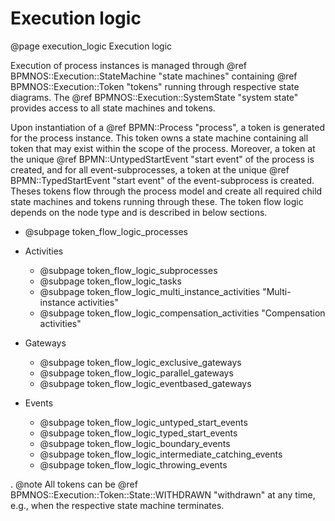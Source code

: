 # Execution logic
@page execution_logic Execution logic

Execution of process instances is managed through @ref BPMNOS::Execution::StateMachine "state machines" containing @ref BPMNOS::Execution::Token "tokens" running through respective state diagrams. The @ref BPMNOS::Execution::SystemState "system state" provides access to all state machines and tokens.

Upon instantiation of a @ref BPMN::Process "process", a token is generated for the process instance. This token owns a state machine containing all token that may exist within the scope of the process. Moreover, a token at the unique @ref BPMN::UntypedStartEvent "start event" of the process is created, and for all event-subprocesses, a token at the unique @ref BPMN::TypedStartEvent "start event" of the event-subprocess is created. Theses tokens flow through the process model and create all required child state machines and tokens running through these.
The token flow logic depends on the node type and is described in below sections.

- @subpage token_flow_logic_processes

- Activities
  - @subpage token_flow_logic_subprocesses
  - @subpage token_flow_logic_tasks
  - @subpage token_flow_logic_multi_instance_activities "Multi-instance activities"
  - @subpage token_flow_logic_compensation_activities "Compensation activities"

- Gateways
  - @subpage token_flow_logic_exclusive_gateways
  - @subpage token_flow_logic_parallel_gateways
  - @subpage token_flow_logic_eventbased_gateways

- Events
  - @subpage token_flow_logic_untyped_start_events
  - @subpage token_flow_logic_typed_start_events
  - @subpage token_flow_logic_boundary_events
  - @subpage token_flow_logic_intermediate_catching_events
  - @subpage token_flow_logic_throwing_events

.
@note All tokens can be @ref  BPMNOS::Execution::Token::State::WITHDRAWN "withdrawn" at any time, e.g., when the respective state machine terminates.


